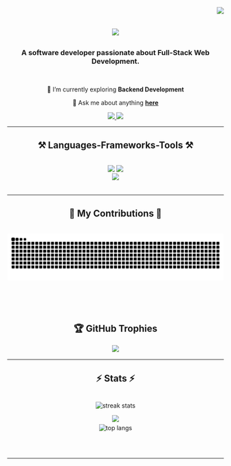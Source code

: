 <img align="right" src="https://visitor-badge.laobi.icu/badge?page_id=soura1334.soura1334" />

<h1 align="center">
    <img src="https://readme-typing-svg.herokuapp.com/?font=Righteous&size=35&center=true&vCenter=true&width=500&height=70&duration=4000&lines=Hello+There+👋;+I'm+<Sourajeet/>;" />
</h1>

<h3 align="center">A software developer passionate about Full-Stack Web Development.</h3>

<br/>

<div align="center">
 
 🔭 I’m currently exploring **Backend Development**

💬 Ask me about anything **[here](https://github.com/sayanChaterjee/sayanChaterjee/issues)**

 </div>

<div align="center"> 
  <a href="mailto:sourajeet1334@gmail.com">
    <img src="https://img.shields.io/badge/Gmail-333333?style=for-the-badge&logo=gmail&logoColor=red" />
  </a>
  <a href="https://www.linkedin.com/in/sourajeet-routh-6198bb296" target="_blank">
    <img src="https://img.shields.io/badge/LinkedIn-0077B5?style=for-the-badge&logo=linkedin&logoColor=white" target="_blank" />
  </a>
</div>

 <hr/>

<h2 align="center">⚒️ Languages-Frameworks-Tools ⚒️</h2>
<br/>
<div align="center">
    <img src="https://skillicons.dev/icons?i=react,bootstrap,mui,vscode,github,tailwind,git" />
    <img src="https://skillicons.dev/icons?i=c,python,javascript,java,cpp,mongodb,mysql,fastapi" /><br>
    <img src="https://skillicons.dev/icons?i=spring,springboot,springsecurity" /><br>
</div>

<br/>
<hr/>

<div align="center">
  <h2>🐍 My Contributions 🐍</h2>
  <br>
  <img src="https://raw.githubusercontent.com/soura1334/soura1334/output/snake.svg" alt="Snake animation" />
  
  <br/><br/><br/>
</div>
<div align="center">
    <h2 align="center"> 🏆 GitHub Trophies </h2>
    
![](https://github-profile-trophy.vercel.app/?username=soura1334&theme=radical&no-frame=false&no-bg=true&margin-w=4)
</div>


<hr/>
<h2 align="center">⚡ Stats ⚡</h2>
<br>
<div align=center>
  <img width=410 src="https://github-readme-streak-stats-salesp07.vercel.app/?user=soura1334&count_private=true&theme=react&hide_border=true" alt="streak stats"/>
    
  ![](https://github-readme-stats.vercel.app/api?username=soura1334&theme=rose_pine&hide_border=true&include_all_commits=true&count_private=true)
  <br/>
  <img width=390 align="center" src="https://github-readme-stats.vercel.app/api/top-langs/?username=soura1334&theme=rose_pine&hide_border=true&include_all_commits=true&count_private=true&layout=compact" alt="top langs" />
</div>

<br/><br/>

<hr/>

<br/>
